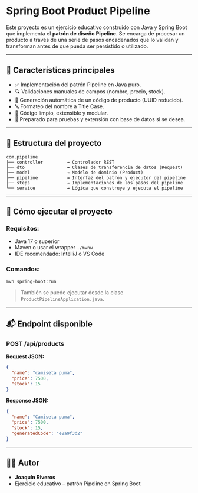 # Spring Boot Product Pipeline

Este proyecto es un ejercicio educativo construido con Java y Spring Boot que implementa el **patrón de diseño Pipeline**. Se encarga de procesar un producto a través de una serie de pasos encadenados que lo validan y transforman antes de que pueda ser persistido o utilizado.

---

## 📌 Características principales

- ✅ Implementación del patrón Pipeline en Java puro.
- 🔍 Validaciones manuales de campos (nombre, precio, stock).
- 🔐 Generación automática de un código de producto (UUID reducido).
- 🔤 Formateo del nombre a Title Case.
- 🌱 Código limpio, extensible y modular.
- 🧪 Preparado para pruebas y extensión con base de datos si se desea.

---

## 🧩 Estructura del proyecto

```
com.pipeline
├── controller         → Controlador REST
├── dto                → Clases de transferencia de datos (Request)
├── model              → Modelo de dominio (Product)
├── pipeline           → Interfaz del patrón y ejecutor del pipeline
├── steps              → Implementaciones de los pasos del pipeline
└── service            → Lógica que construye y ejecuta el pipeline
```

---

## 🚀 Cómo ejecutar el proyecto

### Requisitos:

- Java 17 o superior
- Maven o usar el wrapper `./mvnw`
- IDE recomendado: IntelliJ o VS Code

### Comandos:

```bash
mvn spring-boot:run
```

> También se puede ejecutar desde la clase `ProductPipelineApplication.java`.

---

## 📬 Endpoint disponible

### POST /api/products

**Request JSON:**

```json
{
  "name": "camiseta puma",
  "price": 7500,
  "stock": 15
}
```

**Response JSON:**

```json
{
  "name": "Camiseta puma",
  "price": 7500,
  "stock": 15,
  "generatedCode": "e8a9f3d2"
}
```
---

## 🧑‍💻 Autor

- **Joaquín Riveros**  
- Ejercicio educativo – patrón Pipeline en Spring Boot
